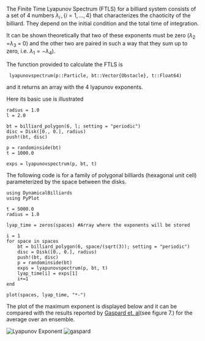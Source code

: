 The Finite Time Lyapunov Spectrum (FTLS) for a billiard system consists of a set of 4 numbers $\lambda_i \, , \{ i = 1, ...,4 \}$ that characterizes the chaoticity of the billiard. They depend on the initial condition and the total time of integration.

It can be shown theoretically that two of these exponents must be zero ($\lambda_2$ =$\lambda_3$ = 0) and the other two are paired in such a way that they sum up to zero, i.e. $\lambda_1 =  -\lambda_4$).

The function provided to calculate the FTLS is
```
 lyapunovspectrum(p::Particle, bt::Vector{Obstacle}, t::Float64)
```
and it returns an array with the 4 lyapunov exponents.

Here its basic use is illustrated
```
radius = 1.0
l = 2.0

bt = billiard_polygon(6, l; setting = "periodic")
disc = Disk([0., 0.], radius)
push!(bt, disc)

p = randominside(bt)
t = 1000.0

exps = lyapunovspectrum(p, bt, t)
```

The following code is for a family of polygonal billiards (hexagonal unit cell) parameterized by the space between the disks.

```
using DynamicalBilliards
using PyPlot

t = 5000.0
radius = 1.0

lyap_time = zeros(spaces) #Array where the exponents will be stored

i = 1
for space in spaces
    bt = billiard_polygon(6, space/(sqrt(3)); setting = "periodic") 
    disc = Disk([0., 0.], radius)
    push!(bt, disc)
    p = randominside(bt)
    exps = lyapunovspectrum(p, bt, t)
    lyap_time[i] = exps[1]
    i+=1
end

plot(spaces, lyap_time, "*-")
```

The plot of the maximum exponent is displayed below and it can be compared with the results reported by [Gaspard et. al](https://journals.aps.org/pre/abstract/10.1103/PhysRevE.51.5332)(see figure 7.) for the average over an ensemble.


![Lyapunov Exponent](lyap.png)
![gaspard](gaspard.png)


